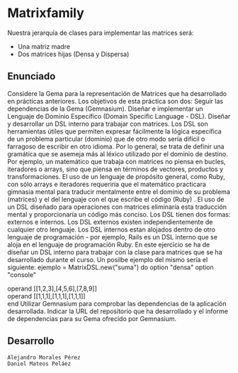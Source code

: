 # Matrixfamily

Nuestra jerarquía de clases para implementar las matrices será:
- Una matriz madre
- Dos matrices hijas (Densa y Dispersa)

## Enunciado
Considere la Gema para la representación de Matrices que ha desarrollado en prácticas anteriores. Los objetivos de esta práctica son dos:
Seguir las dependencias de la Gema (Gemnasium).
Diseñar e implementar un Lenguaje de Dominio Específico (Domain Specific Language - DSL).
Diseñar y desarrollar un DSL interno para trabajar con matrices.
Los DSL son herramientas útiles que permiten expresar fácilmente la lógica específica de un problema particular (dominio) que de otro modo sería difícil o farragoso de escribir en otro idioma. Por lo general, se trata de definir una gramática que se asemeja más al léxico utilizado por el dominio de destino. Por ejemplo, un matemático que trabaja con matrices no piensa en bucles, iteradores o arrays, sino que piensa en términos de vectores, productos y transformaciones. El uso de un lenguaje de propósito general, como Ruby, con sólo arrays e iteradores requeriría que el matemático practicara gimnasia mental para traducir mentalmente entre el dominio de su problema (matrices) y el del lenguaje con el que escribe el código (Ruby) . El uso de un DSL diseñado para operaciones con matrices eliminaría esta traducción mental y proporcionaría un código más conciso. Los DSL tienen dos formas: externos e internos. Los DSL externos existen independientemente de cualquier otro lenguaje. Los DSL internos estan alojados dentro de otro lenguaje de programación - por ejemplo, Rails es un DSL interno que se aloja en el lenguaje de programación Ruby.
En este ejercicio se ha de diseñar un DSL interno para trabajar con la clase para matrices que se ha desarrollado durante el curso. Un posilbe ejemplo del mismo sería el siguiente:
ejemplo = MatrixDSL.new("suma") do 
  option "densa" 
  option "console"

  operand [[1,2,3],[4,5,6],[7,8,9]]  
  operand [[1,1,1],[1,1,1],[1,1,1]]  
end
Utilizar Gemnasium para comprobar las dependencias de la aplicación desarrollada.
Indicar la URL del repositorio que ha desarrollado y el informe de dependencias para su Gema ofrecido por Gemnasium.


## Desarrollo
	Alejandro Morales Pérez
	Daniel Mateos Peláez

